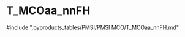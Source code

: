 # T_MCOaa_nnFH

<!-- ATTENTION : Ne pas supprimer ou modifier la ligne ci-dessous -->
#include ".byproducts_tables/PMSI/PMSI MCO/T_MCOaa_nnFH.md"
<!-- ATTENTION : Ne pas supprimer ou modifier la ligne ci-dessus -->
